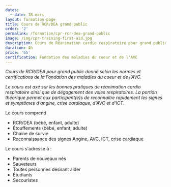 ```yaml
---
dates:
  - date: 18 mars
layout: formation-page
title: Cours de RCR/DEA grand public
order: '2'
permalink: /formation/cpr-rcr-dea-grand-public
image: /img/cpr-training-first-aid.jpg
description: Cours de Réanimation cardio respiratoire pour grand public | Lambert RCR
duration: 4h
price: '65'
certification: Fondation des maladies du coeur et de l'AVC
---
```

_Cours de RCR/DEA pour grand public donné selon les normes et certifications de la Fondation des maladies du coeur et de l'AVC._

_Le cours est axé sur les bonnes pratiques de réanimation cardio respiratoire ainsi que de dégagement des voies respiratoires. La portion théorique permet aux participant(e)s de reconnaitre rapidement les signes et symptômes d'angine, crise cardiaque, d'AVC et d'ICT._

Le cours comprend

* RCR/DEA (bébé, enfant, adulte)
* Étouffements (bébé, enfant, adulte)
* Chaine de survie 
* Reconnaissance des signes Angine, AVC, ICT, crise cardiaque

Le cours s'adresse à : 

* Parents de nouveaux nés
* Sauveteurs
* Toutes personnes désirant aider 
* Étudiants
* Secouristes
